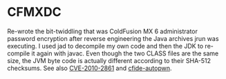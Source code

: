 CFMXDC
======

Re-wrote the bit-twiddling that was ColdFusion MX 6 administrator password encryption after
reverse engineering the Java archives jrun was executing. I used jad to decompile my own code
and then the JDK to re-compile it again with javac. Even though the two CLASS files are the
same size, the JVM byte code is actually different according to their SHA-512 checksums. See also [CVE-2010-2861](https://vulners.com/cve/CVE-2010-2861) and [cfide-autopwn](https://code.google.com/p/cfide-autopwn/).


